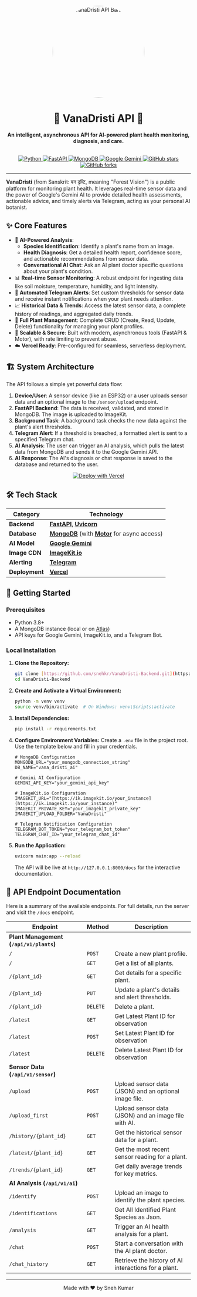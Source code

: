 <div align="center">
  <br />
  <img src="https://ik.imagekit.io/vanadristi/VanaDristi.jpeg" alt="VanaDristi API Banner" width="250px" style="border-radius: 50%;">
  <br />
  <h1>🌿 VanaDristi API 🌿</h1>
  <p>
    <b>An intelligent, asynchronous API for AI-powered plant health monitoring, diagnosis, and care.</b>
  </p>
  <br />

  <a href="https://github.com/snehkr/VanaDristi-Backend">
    <img src="https://img.shields.io/badge/Python-3776AB?style=for-the-badge&logo=python&logoColor=white" alt="Python">
  </a>
  <a href="https://fastapi.tiangolo.com/">
    <img src="https://img.shields.io/badge/FastAPI-005571?style=for-the-badge&logo=fastapi" alt="FastAPI">
  </a>
  <a href="https://www.mongodb.com/">
    <img src="https://img.shields.io/badge/MongoDB-4EA94B?style=for-the-badge&logo=mongodb&logoColor=white" alt="MongoDB">
  </a>
  <a href="https://ai.google.dev/">
    <img src="https://img.shields.io/badge/Google%20Gemini-4285F4?style=for-the-badge&logo=google&logoColor=white" alt="Google Gemini">
  </a>
  <a href="https://github.com/snehkr/VanaDristi-Backend/stargazers">
    <img src="https://img.shields.io/github/stars/snehkr/VanaDristi-Backend?style=for-the-badge&color=ffd000" alt="GitHub stars">
  </a>
  <a href="https://github.com/snehkr/VanaDristi-Backend/network/members">
    <img src="https://img.shields.io/github/forks/snehkr/VanaDristi-Backend?style=for-the-badge&color=blueviolet" alt="GitHub forks">
  </a>

</div>

---

**VanaDristi** (from Sanskrit: वन दृष्टि, meaning "Forest Vision") is a public platform for monitoring plant health. It leverages real-time sensor data and the power of Google's Gemini AI to provide detailed health assessments, actionable advice, and timely alerts via Telegram, acting as your personal AI botanist.

## ✨ Core Features

- 🤖 **AI-Powered Analysis**:
  - **Species Identification**: Identify a plant's name from an image.
  - **Health Diagnosis**: Get a detailed health report, confidence score, and actionable recommendations from sensor data.
  - **Conversational AI Chat**: Ask an AI plant doctor specific questions about your plant's condition.
- 📊 **Real-time Sensor Monitoring**: A robust endpoint for ingesting data like soil moisture, temperature, humidity, and light intensity.
- 🔔 **Automated Telegram Alerts**: Set custom thresholds for sensor data and receive instant notifications when your plant needs attention.
- 📈 **Historical Data & Trends**: Access the latest sensor data, a complete history of readings, and aggregated daily trends.
- 🌱 **Full Plant Management**: Complete CRUD (Create, Read, Update, Delete) functionality for managing your plant profiles.
- 🚀 **Scalable & Secure**: Built with modern, asynchronous tools (FastAPI & Motor), with rate limiting to prevent abuse.
- ☁️ **Vercel Ready**: Pre-configured for seamless, serverless deployment.

## 🏗️ System Architecture

The API follows a simple yet powerful data flow:

1.  **Device/User**: A sensor device (like an ESP32) or a user uploads sensor data and an optional image to the `/sensor/upload` endpoint.
2.  **FastAPI Backend**: The data is received, validated, and stored in MongoDB. The image is uploaded to ImageKit.
3.  **Background Task**: A background task checks the new data against the plant's alert thresholds.
4.  **Telegram Alert**: If a threshold is breached, a formatted alert is sent to a specified Telegram chat.
5.  **AI Analysis**: The user can trigger an AI analysis, which pulls the latest data from MongoDB and sends it to the Google Gemini API.
6.  **AI Response**: The AI's diagnosis or chat response is saved to the database and returned to the user.

<div align="center">

[![Deploy with Vercel](https://vercel.com/button)](https://vercel.com/new/clone?repository-url=https%3A%2F%2Fgithub.com%2Fsnehkr%2FVanaDristi-Backend)

</div>

## 🛠️ Tech Stack

| Category       | Technology                                                                                                           |
| -------------- | -------------------------------------------------------------------------------------------------------------------- |
| **Backend**    | [**FastAPI**](https://fastapi.tiangolo.com/), [**Uvicorn**](https://www.uvicorn.org/)                                |
| **Database**   | [**MongoDB**](https://www.mongodb.com/) (with [**Motor**](https://motor.readthedocs.io/en/stable/) for async access) |
| **AI Model**   | [**Google Gemini**](https://ai.google.dev/)                                                                          |
| **Image CDN**  | [**ImageKit.io**](https://imagekit.io/)                                                                              |
| **Alerting**   | [**Telegram**](https://telegram.org/)                                                                                |
| **Deployment** | [**Vercel**](https://vercel.com/)                                                                                    |

## 🚀 Getting Started

### Prerequisites

- Python 3.8+
- A MongoDB instance (local or on [Atlas](https://www.mongodb.com/cloud/atlas))
- API keys for Google Gemini, ImageKit.io, and a Telegram Bot.

### Local Installation

1.  **Clone the Repository:**

    ```bash
    git clone [https://github.com/snehkr/VanaDristi-Backend.git](https://github.com/snehkr/VanaDristi-Backend.git)
    cd VanaDristi-Backend
    ```

2.  **Create and Activate a Virtual Environment:**

    ```bash
    python -m venv venv
    source venv/bin/activate  # On Windows: venv\Scripts\activate
    ```

3.  **Install Dependencies:**

    ```bash
    pip install -r requirements.txt
    ```

4.  **Configure Environment Variables:**
    Create a `.env` file in the project root. Use the template below and fill in your credentials.

    ```env
    # MongoDB Configuration
    MONGODB_URL="your_mongodb_connection_string"
    DB_NAME="vana_dristi_ai"

    # Gemini AI Configuration
    GEMINI_API_KEY="your_gemini_api_key"

    # ImageKit.io Configuration
    IMAGEKIT_URL="[https://ik.imagekit.io/your_instance](https://ik.imagekit.io/your_instance)"
    IMAGEKIT_PRIVATE_KEY="your_imagekit_private_key"
    IMAGEKIT_UPLOAD_FOLDER="VanaDristi"

    # Telegram Notification Configuration
    TELEGRAM_BOT_TOKEN="your_telegram_bot_token"
    TELEGRAM_CHAT_ID="your_telegram_chat_id"
    ```

5.  **Run the Application:**
    ```bash
    uvicorn main:app --reload
    ```
    The API will be live at `http://127.0.0.1:8000/docs` for the interactive documentation.

## 📖 API Endpoint Documentation

Here is a summary of the available endpoints. For full details, run the server and visit the `/docs` endpoint.

| Endpoint                                | Method   | Description                                           |
| --------------------------------------- | -------- | ----------------------------------------------------- |
| **Plant Management (`/api/v1/plants`)** |          |                                                       |
| `/`                                     | `POST`   | Create a new plant profile.                           |
| `/`                                     | `GET`    | Get a list of all plants.                             |
| `/{plant_id}`                           | `GET`    | Get details for a specific plant.                     |
| `/{plant_id}`                           | `PUT`    | Update a plant's details and alert thresholds.        |
| `/{plant_id}`                           | `DELETE` | Delete a plant.                                       |
| `/latest`                               | `GET`    | Get Latest Plant ID for observation                   |
| `/latest`                               | `POST`   | Set Latest Plant ID for observation                   |
| `/latest`                               | `DELETE` | Delete Latest Plant ID for observation                |
| **Sensor Data (`/api/v1/sensor`)**      |          |                                                       |
| `/upload`                               | `POST`   | Upload sensor data (JSON) and an optional image file. |
| `/upload_first`                         | `POST`   | Upload sensor data (JSON) and an image file with AI.  |
| `/history/{plant_id}`                   | `GET`    | Get the historical sensor data for a plant.           |
| `/latest/{plant_id}`                    | `GET`    | Get the most recent sensor reading for a plant.       |
| `/trends/{plant_id}`                    | `GET`    | Get daily average trends for key metrics.             |
| **AI Analysis (`/api/v1/ai`)**          |          |                                                       |
| `/identify`                             | `POST`   | Upload an image to identify the plant species.        |
| `/identifications`                      | `GET`    | Get All Identified Plant Species as Json.             |
| `/analysis`                             | `GET`    | Trigger an AI health analysis for a plant.            |
| `/chat`                                 | `POST`   | Start a conversation with the AI plant doctor.        |
| `/chat_history`                         | `GET`    | Retrieve the history of AI interactions for a plant.  |

---

<div align="center">
  Made with ❤️ by Sneh Kumar
</div>
